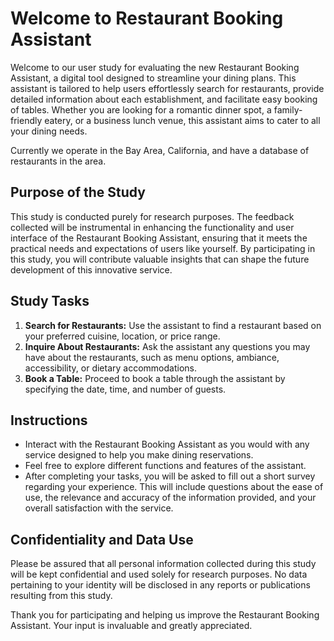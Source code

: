 # Welcome to Restaurant Booking Assistant

Welcome to our user study for evaluating the new Restaurant Booking Assistant, a digital tool designed to streamline your dining plans. This assistant is tailored to help users effortlessly search for restaurants, provide detailed information about each establishment, and facilitate easy booking of tables. Whether you are looking for a romantic dinner spot, a family-friendly eatery, or a business lunch venue, this assistant aims to cater to all your dining needs.

Currently we operate in the Bay Area, California, and have a database of restaurants in the area.

## Purpose of the Study

This study is conducted purely for research purposes. The feedback collected will be instrumental in enhancing the functionality and user interface of the Restaurant Booking Assistant, ensuring that it meets the practical needs and expectations of users like yourself. By participating in this study, you will contribute valuable insights that can shape the future development of this innovative service.

## Study Tasks

1. **Search for Restaurants:** Use the assistant to find a restaurant based on your preferred cuisine, location, or price range.
2. **Inquire About Restaurants:** Ask the assistant any questions you may have about the restaurants, such as menu options, ambiance, accessibility, or dietary accommodations.
3. **Book a Table:** Proceed to book a table through the assistant by specifying the date, time, and number of guests.

## Instructions

- Interact with the Restaurant Booking Assistant as you would with any service designed to help you make dining reservations.
- Feel free to explore different functions and features of the assistant.
- After completing your tasks, you will be asked to fill out a short survey regarding your experience. This will include questions about the ease of use, the relevance and accuracy of the information provided, and your overall satisfaction with the service.


## Confidentiality and Data Use

Please be assured that all personal information collected during this study will be kept confidential and used solely for research purposes. No data pertaining to your identity will be disclosed in any reports or publications resulting from this study.

Thank you for participating and helping us improve the Restaurant Booking Assistant. Your input is invaluable and greatly appreciated.

